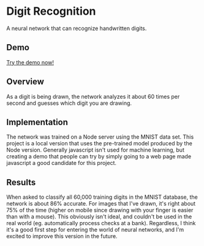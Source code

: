 # Digit Recognition
A neural network that can recognize handwritten digits.

## Demo
[Try the demo now!](http://nicolasenslen.com/projects/demos/digit-recognition/)

## Overview
As a digit is being drawn, the network analyzes it about 60 times per second and guesses which digit you are drawing.

## Implementation
The network was trained on a Node server using the MNIST data set. This project is a local version that uses the pre-trained model produced by the Node version. Generally javascript isn't used for machine learning, but creating a demo that people can try by simply going to a web page made javascript a good candidate for this project.

## Results
When asked to classify all 60,000 training digits in the MNIST database, the network is about 86% accurate. For images that I've drawn, it's right about 75% of the time (higher on mobile since drawing with your finger is easier than with a mouse). This obviously isn't ideal, and couldn't be used in the real world (eg. automatically process checks at a bank). Regardless, I think it's a good first step for entering the world of neural networks, and I'm excited to improve this version in the future.
